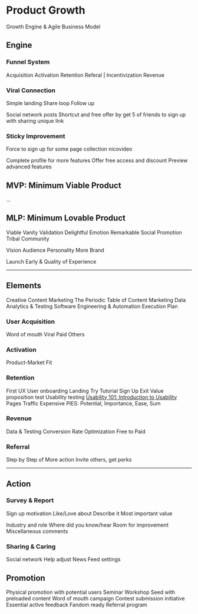Product Growth
==============

Growth Engine & Agile Business Model

Engine
------

### Funnel System

Acquisition
Activation
Retention
Referal | Incentivization
Revenue

### Viral Connection

Simple landing
Share loop
Follow up

Social network posts
  Shortcut and free offer by get 5 of friends to sign up with sharing unique link

### Sticky Improvement

Force to sign up for some page collection
  nicovideo

Complete profile for more features
Offer free access and discount
Preview advanced features

MVP: Minimum Viable Product
---------------------------

...

MLP: Minimum Lovable Product
-----------------------------

Viable
  Vanity
  Validation
Delightful
  Emotion
Remarkable
  Social
  Promotion
Tribal
  Community

Vision
Audience
Personality
More
Brand

Launch Early & Quality of Experience


*  *  *


Elements
--------

Creative Content Marketing
  The Periodic Table of Content Marketing
Data Analytics & Testing
Software Engineering & Automation
Execution Plan

### User Acquisition

Word of mouth
Viral
Paid
Others

### Activation

Product-Market Fit

### Retention

First UX
User onboarding
  Landing
  Try
  Tutorial
  Sign Up
  Exit
Value proposition test
Usability testing
  [Usability 101: Introduction to Usability](http://www.nngroup.com/articles/usability-101-introduction-to-usability)
Pages
  Traffic
  Expensive
PIES: Potential, Importance, Ease, Sum

### Revenue

Data & Testing
Conversion Rate Optimization
Free to Paid

### Referral

Step by Step of More action
Invite others, get perks

*  *  *

Action
------

### Survey & Report

Sign up motivation
Like/Love about
Describe it
Most important value

Industry and role
Where did you know/hear
Room for improvement
Miscellaneous comments

### Sharing & Caring

Social network
  Help adjust News Feed settings


Promotion
---------

Physical promotion with potential users
  Seminar
  Workshop
Seed with preloaded content
Word of mouth campaign
Contest submission initiative
Essential active feedback
Fandom ready
Referral program




